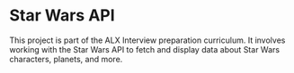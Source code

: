 # Star Wars API

This project is part of the ALX Interview preparation curriculum. It involves working with the Star Wars API to fetch and display data about Star Wars characters, planets, and more.

